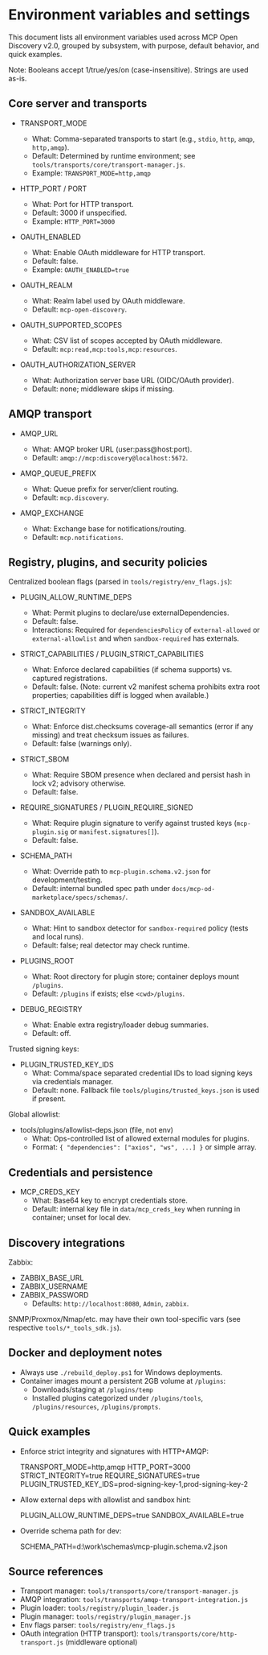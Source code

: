 # Environment variables and settings

This document lists all environment variables used across MCP Open Discovery v2.0, grouped by subsystem, with purpose, default behavior, and quick examples.

Note: Booleans accept 1/true/yes/on (case-insensitive). Strings are used as-is.

## Core server and transports

- TRANSPORT_MODE
  - What: Comma-separated transports to start (e.g., `stdio`, `http`, `amqp`, `http,amqp`).
  - Default: Determined by runtime environment; see `tools/transports/core/transport-manager.js`.
  - Example: `TRANSPORT_MODE=http,amqp`

- HTTP_PORT / PORT
  - What: Port for HTTP transport.
  - Default: 3000 if unspecified.
  - Example: `HTTP_PORT=3000`

- OAUTH_ENABLED
  - What: Enable OAuth middleware for HTTP transport.
  - Default: false.
  - Example: `OAUTH_ENABLED=true`

- OAUTH_REALM
  - What: Realm label used by OAuth middleware.
  - Default: `mcp-open-discovery`.

- OAUTH_SUPPORTED_SCOPES
  - What: CSV list of scopes accepted by OAuth middleware.
  - Default: `mcp:read,mcp:tools,mcp:resources`.

- OAUTH_AUTHORIZATION_SERVER
  - What: Authorization server base URL (OIDC/OAuth provider).
  - Default: none; middleware skips if missing.

## AMQP transport

- AMQP_URL
  - What: AMQP broker URL (user:pass@host:port).
  - Default: `amqp://mcp:discovery@localhost:5672`.

- AMQP_QUEUE_PREFIX
  - What: Queue prefix for server/client routing.
  - Default: `mcp.discovery`.

- AMQP_EXCHANGE
  - What: Exchange base for notifications/routing.
  - Default: `mcp.notifications`.

## Registry, plugins, and security policies

Centralized boolean flags (parsed in `tools/registry/env_flags.js`):

- PLUGIN_ALLOW_RUNTIME_DEPS
  - What: Permit plugins to declare/use externalDependencies.
  - Default: false.
  - Interactions: Required for `dependenciesPolicy` of `external-allowed` or `external-allowlist` and when `sandbox-required` has externals.

- STRICT_CAPABILITIES / PLUGIN_STRICT_CAPABILITIES
  - What: Enforce declared capabilities (if schema supports) vs. captured registrations.
  - Default: false. (Note: current v2 manifest schema prohibits extra root properties; capabilities diff is logged when available.)

- STRICT_INTEGRITY
  - What: Enforce dist.checksums coverage-all semantics (error if any missing) and treat checksum issues as failures.
  - Default: false (warnings only).

- STRICT_SBOM
  - What: Require SBOM presence when declared and persist hash in lock v2; advisory otherwise.
  - Default: false.

- REQUIRE_SIGNATURES / PLUGIN_REQUIRE_SIGNED
  - What: Require plugin signature to verify against trusted keys (`mcp-plugin.sig` or `manifest.signatures[]`).
  - Default: false.

- SCHEMA_PATH
  - What: Override path to `mcp-plugin.schema.v2.json` for development/testing.
  - Default: internal bundled spec path under `docs/mcp-od-marketplace/specs/schemas/`.

- SANDBOX_AVAILABLE
  - What: Hint to sandbox detector for `sandbox-required` policy (tests and local runs).
  - Default: false; real detector may check runtime.

- PLUGINS_ROOT
  - What: Root directory for plugin store; container deploys mount `/plugins`.
  - Default: `/plugins` if exists; else `<cwd>/plugins`.

- DEBUG_REGISTRY
  - What: Enable extra registry/loader debug summaries.
  - Default: off.

Trusted signing keys:

- PLUGIN_TRUSTED_KEY_IDS
  - What: Comma/space separated credential IDs to load signing keys via credentials manager.
  - Default: none. Fallback file `tools/plugins/trusted_keys.json` is used if present.

Global allowlist:

- tools/plugins/allowlist-deps.json (file, not env)
  - What: Ops-controlled list of allowed external modules for plugins.
  - Format: `{ "dependencies": ["axios", "ws", ...] }` or simple array.

## Credentials and persistence

- MCP_CREDS_KEY
  - What: Base64 key to encrypt credentials store.
  - Default: internal key file in `data/mcp_creds_key` when running in container; unset for local dev.

## Discovery integrations

Zabbix:
- ZABBIX_BASE_URL
- ZABBIX_USERNAME
- ZABBIX_PASSWORD
  - Defaults: `http://localhost:8080`, `Admin`, `zabbix`.

SNMP/Proxmox/Nmap/etc. may have their own tool-specific vars (see respective `tools/*_tools_sdk.js`).

## Docker and deployment notes

- Always use `./rebuild_deploy.ps1` for Windows deployments.
- Container images mount a persistent 2GB volume at `/plugins`:
  - Downloads/staging at `/plugins/temp`
  - Installed plugins categorized under `/plugins/tools`, `/plugins/resources`, `/plugins/prompts`.

## Quick examples

- Enforce strict integrity and signatures with HTTP+AMQP:

  TRANSPORT_MODE=http,amqp
  HTTP_PORT=3000
  STRICT_INTEGRITY=true
  REQUIRE_SIGNATURES=true
  PLUGIN_TRUSTED_KEY_IDS=prod-signing-key-1,prod-signing-key-2

- Allow external deps with allowlist and sandbox hint:

  PLUGIN_ALLOW_RUNTIME_DEPS=true
  SANDBOX_AVAILABLE=true

- Override schema path for dev:

  SCHEMA_PATH=d:\work\schemas\mcp-plugin.schema.v2.json

## Source references

- Transport manager: `tools/transports/core/transport-manager.js`
- AMQP integration: `tools/transports/amqp-transport-integration.js`
- Plugin loader: `tools/registry/plugin_loader.js`
- Plugin manager: `tools/registry/plugin_manager.js`
- Env flags parser: `tools/registry/env_flags.js`
- OAuth integration (HTTP transport): `tools/transports/core/http-transport.js` (middleware optional)
